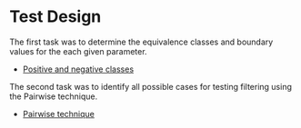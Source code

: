 # Test Design

The first task was to determine the equivalence classes and boundary values for the each given parameter.

 <ul>
<li>  <a href="https://docs.google.com/spreadsheets/d/1VhDOHCugbN9wb2peOmEyte2q7KYW5jV6/edit?usp=sharing&ouid=105991118435181863322&rtpof=true&sd=true">Positive and negative classes</a> </li> </ul>


The second task was to identify all possible cases for testing filtering using the Pairwise technique.

 <ul>
<li>  <a href="https://docs.google.com/spreadsheets/d/1VhDOHCugbN9wb2peOmEyte2q7KYW5jV6/edit?usp=sharing&ouid=105991118435181863322&rtpof=true&sd=true">Pairwise technique</a> </li>
</ul>

